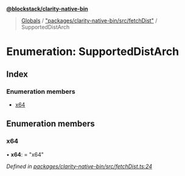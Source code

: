**[@blockstack/clarity-native-bin](../README.md)**

> [Globals](../globals.md) / ["packages/clarity-native-bin/src/fetchDist"](../modules/_packages_clarity_native_bin_src_fetchdist_.md) / SupportedDistArch

# Enumeration: SupportedDistArch

## Index

### Enumeration members

- [x64](_packages_clarity_native_bin_src_fetchdist_.supporteddistarch.md#x64)

## Enumeration members

### x64

• **x64**: = "x64"

_Defined in [packages/clarity-native-bin/src/fetchDist.ts:24](https://github.com/blockstack/clarity-js-sdk/blob/316fb4e/packages/clarity-native-bin/src/fetchDist.ts#L24)_
